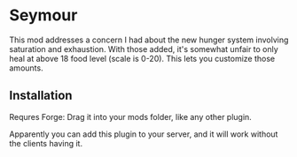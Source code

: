 Seymour
=======
This mod addresses a concern I had about the new hunger system involving saturation and exhaustion. With those added, it's somewhat unfair to only heal at above 18 food level (scale is 0-20). This lets you customize those amounts.

Installation
------------
Requres Forge: Drag it into your mods folder, like any other plugin.

Apparently you can add this plugin to your server, and it will work without the clients having it.

